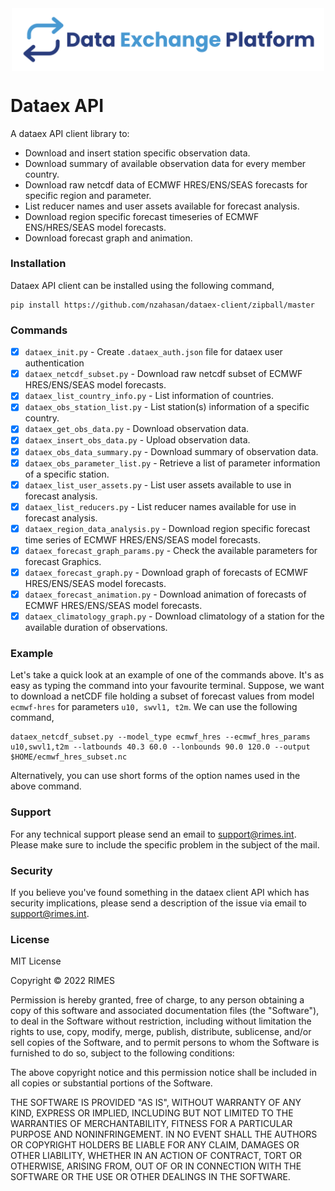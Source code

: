 
<img alt="Dataex" src="img/dataex_logo.svg" width="500px" style="display: block; margin: 0 auto 0 auto">

# Dataex API 

A dataex API client library to:

- Download and insert station specific observation data.
- Download summary of available observation data for every member country.
- Download raw netcdf data of ECMWF HRES/ENS/SEAS forecasts for specific region and parameter.
- List reducer names and user assets available for forecast analysis.
- Download region specific forecast timeseries of ECMWF ENS/HRES/SEAS model forecasts.
- Download forecast graph and animation.

### Installation

Dataex API client can be installed using the following command,
```
pip install https://github.com/nzahasan/dataex-client/zipball/master
```

### Commands

* [x] `dataex_init.py` - Create `.dataex_auth.json` file for dataex user authentication
* [x] `dataex_netcdf_subset.py` - Download raw netcdf subset of ECMWF HRES/ENS/SEAS model forecasts.
* [x] `dataex_list_country_info.py` - List information of countries.
* [x] `dataex_obs_station_list.py` - List station(s) information of a specific country.
* [x] `dataex_get_obs_data.py` - Download observation data.
* [x] `dataex_insert_obs_data.py` - Upload observation data.
* [x] `dataex_obs_data_summary.py` - Download summary of observation data.
* [x] `dataex_obs_parameter_list.py` - Retrieve a list of parameter information of a specific station.
* [x] `dataex_list_user_assets.py` - List user assets available to use in forecast analysis.
* [x] `dataex_list_reducers.py` - List reducer names available for use in forecast analysis.
* [x] `dataex_region_data_analysis.py` - Download region specific forecast time series of ECMWF HRES/ENS/SEAS model forecasts.
* [X] `dataex_forecast_graph_params.py` - Check the available parameters for forecast Graphics.
* [X] `dataex_forecast_graph.py` - Download graph of forecasts of ECMWF HRES/ENS/SEAS model forecasts.
* [X] `dataex_forecast_animation.py` - Download animation of forecasts of ECMWF HRES/ENS/SEAS model forecasts.
* [X] `dataex_climatology_graph.py` - Download climatology of a station for the available duration of observations.

### Example

Let's take a quick look at an example of one of the commands above. It's as easy as typing the command into your favourite terminal. Suppose, we want to download a netCDF file holding a subset of forecast values from model `ecmwf-hres` for parameters `u10, swvl1, t2m`. We can use the following command, 

```
dataex_netcdf_subset.py --model_type ecmwf_hres --ecmwf_hres_params u10,swvl1,t2m --latbounds 40.3 60.0 --lonbounds 90.0 120.0 --output $HOME/ecmwf_hres_subset.nc

``` 
Alternatively, you can use short forms of the option names used in the above command. 

### Support

For any technical support please send an email to support@rimes.int. Please make sure to include the specific problem in the subject of the mail.

### Security

If you believe you've found something in the dataex client API which has security implications, please send a description of the issue via email to support@rimes.int.


### License

MIT License

Copyright © 2022 RIMES

Permission is hereby granted, free of charge, to any person obtaining a copy
of this software and associated documentation files (the "Software"), to deal
in the Software without restriction, including without limitation the rights
to use, copy, modify, merge, publish, distribute, sublicense, and/or sell
copies of the Software, and to permit persons to whom the Software is
furnished to do so, subject to the following conditions:

The above copyright notice and this permission notice shall be included in all
copies or substantial portions of the Software.

THE SOFTWARE IS PROVIDED "AS IS", WITHOUT WARRANTY OF ANY KIND, EXPRESS OR
IMPLIED, INCLUDING BUT NOT LIMITED TO THE WARRANTIES OF MERCHANTABILITY,
FITNESS FOR A PARTICULAR PURPOSE AND NONINFRINGEMENT. IN NO EVENT SHALL THE
AUTHORS OR COPYRIGHT HOLDERS BE LIABLE FOR ANY CLAIM, DAMAGES OR OTHER
LIABILITY, WHETHER IN AN ACTION OF CONTRACT, TORT OR OTHERWISE, ARISING FROM,
OUT OF OR IN CONNECTION WITH THE SOFTWARE OR THE USE OR OTHER DEALINGS IN THE
SOFTWARE.

